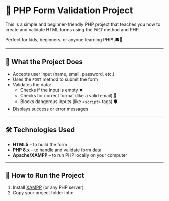 # 📝 PHP Form Validation Project

This is a simple and beginner-friendly PHP project that teaches you how to create and validate HTML forms using the `POST` method and PHP.

Perfect for kids, beginners, or anyone learning PHP! 🎓👶

---

## 📌 What the Project Does

- Accepts user input (name, email, password, etc.)
- Uses the `POST` method to submit the form
- Validates the data:
  - Checks if the input is empty ❌
  - Checks for correct format (like a valid email) 📧
  - Blocks dangerous inputs (like `<script>` tags) 🛡️
- Displays success or error messages

---

## 🛠️ Technologies Used

- **HTML5** – to build the form
- **PHP 8.x** – to handle and validate form data
- **Apache/XAMPP** – to run PHP locally on your computer

---

## 🚀 How to Run the Project

1. Install [XAMPP](https://www.apachefriends.org/index.html) (or any PHP server)
2. Copy your project folder into:

